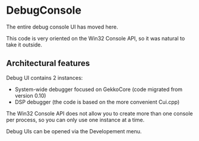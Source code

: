# DebugConsole

The entire debug console UI has moved here.

This code is very oriented on the Win32 Console API, so it was natural to take it outside.

## Architectural features

Debug UI contains 2 instances:
- System-wide debugger focused on GekkoCore (code migrated from version 0.10)
- DSP debugger (the code is based on the more convenient Cui.cpp)

The Win32 Console API does not allow you to create more than one console per process, so you can only use one instance at a time.

Debug UIs can be opened via the Developement menu.
